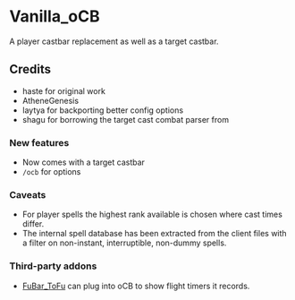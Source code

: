 # Vanilla_oCB
A player castbar replacement as well as a target castbar.

## Credits
- haste for original work
- AtheneGenesis
- laytya for backporting better config options
- shagu for borrowing the target cast combat parser from

### New features
- Now comes with a target castbar
- `/ocb` for options

### Caveats
- For player spells the highest rank available is chosen where cast times differ.
- The internal spell database has been extracted from the client files with a filter on non-instant, interruptible, non-dummy spells.

### Third-party addons
- [FuBar_ToFu](https://github.com/Road-block/FuBar_ToFu/releases/latest) can plug into oCB to show flight timers it records.
